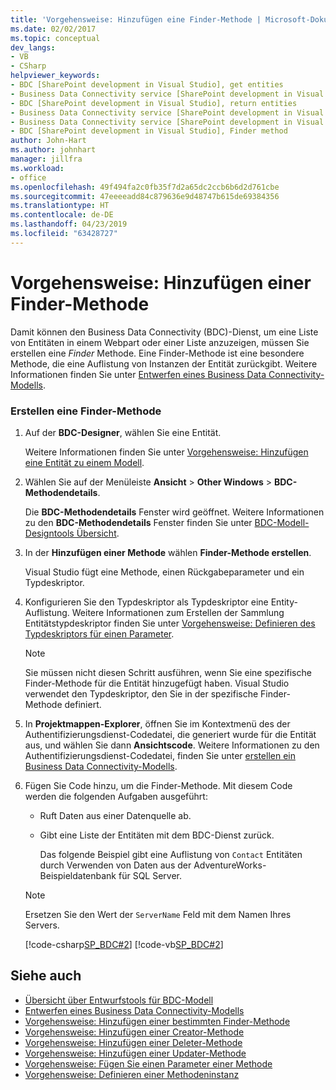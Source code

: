```yaml
---
title: 'Vorgehensweise: Hinzufügen eine Finder-Methode | Microsoft-Dokumentation'
ms.date: 02/02/2017
ms.topic: conceptual
dev_langs:
- VB
- CSharp
helpviewer_keywords:
- BDC [SharePoint development in Visual Studio], get entities
- Business Data Connectivity service [SharePoint development in Visual Studio], return entities
- BDC [SharePoint development in Visual Studio], return entities
- Business Data Connectivity service [SharePoint development in Visual Studio], Finder method
- Business Data Connectivity service [SharePoint development in Visual Studio], get entities
- BDC [SharePoint development in Visual Studio], Finder method
author: John-Hart
ms.author: johnhart
manager: jillfra
ms.workload:
- office
ms.openlocfilehash: 49f494fa2c0fb35f7d2a65dc2ccb6b6d2d761cbe
ms.sourcegitcommit: 47eeeeadd84c879636e9d48747b615de69384356
ms.translationtype: HT
ms.contentlocale: de-DE
ms.lasthandoff: 04/23/2019
ms.locfileid: "63428727"
---
```

# <a name="how-to-add-a-finder-method"></a>Vorgehensweise: Hinzufügen einer Finder-Methode
  Damit können den Business Data Connectivity (BDC)-Dienst, um eine Liste von Entitäten in einem Webpart oder einer Liste anzuzeigen, müssen Sie erstellen eine *Finder* Methode. Eine Finder-Methode ist eine besondere Methode, die eine Auflistung von Instanzen der Entität zurückgibt. Weitere Informationen finden Sie unter [Entwerfen eines Business Data Connectivity-Modells](../sharepoint/designing-a-business-data-connectivity-model.md).

### <a name="to-create-a-finder-method"></a>Erstellen eine Finder-Methode

1. Auf der **BDC-Designer**, wählen Sie eine Entität.

    Weitere Informationen finden Sie unter [Vorgehensweise: Hinzufügen eine Entität zu einem Modell](../sharepoint/how-to-add-an-entity-to-a-model.md).

2. Wählen Sie auf der Menüleiste **Ansicht** > **Other Windows** > **BDC-Methodendetails**.

    Die **BDC-Methodendetails** Fenster wird geöffnet. Weitere Informationen zu den **BDC-Methodendetails** Fenster finden Sie unter [BDC-Modell-Designtools Übersicht](../sharepoint/bdc-model-design-tools-overview.md).

3. In der **Hinzufügen einer Methode** wählen **Finder-Methode erstellen**.

    Visual Studio fügt eine Methode, einen Rückgabeparameter und ein Typdeskriptor.

4. Konfigurieren Sie den Typdeskriptor als Typdeskriptor eine Entity-Auflistung. Weitere Informationen zum Erstellen der Sammlung Entitätstypdeskriptor finden Sie unter [Vorgehensweise: Definieren des Typdeskriptors für einen Parameter](../sharepoint/how-to-define-the-type-descriptor-of-a-parameter.md).

   > [!NOTE]
   > Sie müssen nicht diesen Schritt ausführen, wenn Sie eine spezifische Finder-Methode für die Entität hinzugefügt haben. Visual Studio verwendet den Typdeskriptor, den Sie in der spezifische Finder-Methode definiert.

5. In **Projektmappen-Explorer**, öffnen Sie im Kontextmenü des der Authentifizierungsdienst-Codedatei, die generiert wurde für die Entität aus, und wählen Sie dann **Ansichtscode**. Weitere Informationen zu den Authentifizierungsdienst-Codedatei, finden Sie unter [erstellen ein Business Data Connectivity-Modells](../sharepoint/creating-a-business-data-connectivity-model.md).

6. Fügen Sie Code hinzu, um die Finder-Methode. Mit diesem Code werden die folgenden Aufgaben ausgeführt:

   - Ruft Daten aus einer Datenquelle ab.

   - Gibt eine Liste der Entitäten mit dem BDC-Dienst zurück.

     Das folgende Beispiel gibt eine Auflistung von `Contact` Entitäten durch Verwenden von Daten aus der AdventureWorks-Beispieldatenbank für SQL Server.

   > [!NOTE]
   > Ersetzen Sie den Wert der `ServerName` Feld mit dem Namen Ihres Servers.

    [!code-csharp[SP_BDC#2](../sharepoint/codesnippet/CSharp/SP_BDC/bdcmodel1/contactservice.cs#2)]
    [!code-vb[SP_BDC#2](../sharepoint/codesnippet/VisualBasic/sp_bdc/bdcmodel1/contactservice.vb#2)]

## <a name="see-also"></a>Siehe auch
- [Übersicht über Entwurfstools für BDC-Modell](../sharepoint/bdc-model-design-tools-overview.md)
- [Entwerfen eines Business Data Connectivity-Modells](../sharepoint/designing-a-business-data-connectivity-model.md)
- [Vorgehensweise: Hinzufügen einer bestimmten Finder-Methode](../sharepoint/how-to-add-a-specific-finder-method.md)
- [Vorgehensweise: Hinzufügen einer Creator-Methode](../sharepoint/how-to-add-a-creator-method.md)
- [Vorgehensweise: Hinzufügen einer Deleter-Methode](../sharepoint/how-to-add-a-deleter-method.md)
- [Vorgehensweise: Hinzufügen einer Updater-Methode](../sharepoint/how-to-add-an-updater-method.md)
- [Vorgehensweise: Fügen Sie einen Parameter einer Methode](../sharepoint/how-to-add-a-parameter-to-a-method.md)
- [Vorgehensweise: Definieren einer Methodeninstanz](../sharepoint/how-to-define-a-method-instance.md)
